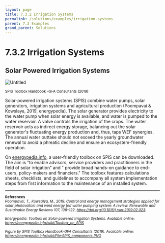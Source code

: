 ```yaml
---
layout: page
title: 7.3.2 Irrigation Systems
permalink: /solutions/examples/irrigation-systems
parent: 7.3 Examples
grand_parent: Solutions
---
```

# 7.3.2 Irrigation Systems

## Solar Powered Irrigation Systems

![Untitled](7%203%202%20Irri%2017bea/Untitled.png)

<p><small>SPIS Toolbox Handbook –GFA Consultants (2019)</p></small>

Solar-powered irrigation systems (SPIS) combine water pumps, solar generators, irrigation systems and agricultural production (Poompavai & Kowslaya, 2019, energypedia). The solar generator provides electricity to the water pump when solar energy is available, and water is pumped to the water reservoir. A valve controls the irrigation of the crops. The water reservoir acts as indirect energy storage, balancing out the solar generator's fluctuating energy production and, thus, taps WEF synergies. The annual water outtake should not exceed the yearly groundwater renewal to avoid a phreatic decline and ensure an ecosystem-friendly operation.

On [energypedia.info](http://energypedia.info/), a user-friendly toolbox on SPIS can be downloaded. The aim is "to enable advisors, service providers and practitioners in the field of solar irrigation" and " provide broad hands-on guidance to end-users, policy-makers and financiers." The toolbox features calculations sheets, checklists, and guidelines to accompany all system implementation steps from first information to the maintenance of an installed system.


<hr/>
<small><b>References</b> <br>
<i>Poompavai, T., Kowsalya, M., 2019. Control and energy management strategies applied for solar photovoltaic and wind energy fed water pumping system: A review. Renewable and Sustainable Energy Reviews 107, 108–122. <a href="https://doi.org/10.1016/j.rser.2019.02.023">https://doi.org/10.1016/j.rser.2019.02.023</a>.<br>
<br>
Energypedia. Toolbox on Solar-powered Irrigation Systems. Available online: <a href="https://energypedia.info/wiki/Toolbox_on_SPIS">https://energypedia.info/wiki/Toolbox_on_SPIS</a> <br>
<br>
Figure by SPIS Toolbox Handbook-GFA Consultants (2019). Available online: <a href="https://energypedia.info/wiki/File:SPIS_components.PNG">https://energypedia.info/wiki/File:SPIS_components.PNG</a></i></small>